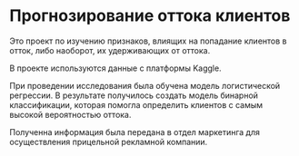 # Прогнозирование оттока клиентов
Это проект по изучению признаков, влиящих на попадание клиентов в отток, либо наоборот, их удерживающих от оттока. 

В проекте используются данные с платформы Kaggle. 

При проведении исследования была обучена модель логистической регрессии. В результате получилось создать модель бинарной классификации, которая помогла определить клиентов с самым высокой вероятностью оттока.

Полученна информация была передана в отдел маркетинга для осуществления прицельной рекламной компании.

